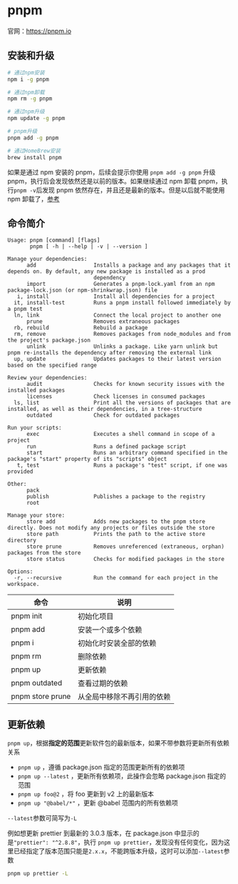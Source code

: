 # pnpm

官网：<https://pnpm.io>

## 安装和升级

```sh
# 通过npm安装
npm i -g pnpm

# 通过npm卸载
npm rm -g pnpm

# 通过npm升级
npm update -g pnpm

# pnpm升级
pnpm add -g pnpm

# 通过HomeBrew安装
brew install pnpm
```

如果是通过 npm 安装的 pnpm，后续会提示你使用 `pnpm add -g pnpm` 升级 pnpm，执行后会发现依然还是以前的版本。如果继续通过 npm 卸载 pnpm，执行`pnpm -v`后发现 pnpm 依然存在，并且还是最新的版本。但是以后就不能使用 npm 卸载了，[参考](https://pnpm.io/zh/uninstall)

## 命令简介

```
Usage: pnpm [command] [flags]
       pnpm [ -h | --help | -v | --version ]

Manage your dependencies:
      add                  Installs a package and any packages that it depends on. By default, any new package is installed as a prod
                           dependency
      import               Generates a pnpm-lock.yaml from an npm package-lock.json (or npm-shrinkwrap.json) file
   i, install              Install all dependencies for a project
  it, install-test         Runs a pnpm install followed immediately by a pnpm test
  ln, link                 Connect the local project to another one
      prune                Removes extraneous packages
  rb, rebuild              Rebuild a package
  rm, remove               Removes packages from node_modules and from the project's package.json
      unlink               Unlinks a package. Like yarn unlink but pnpm re-installs the dependency after removing the external link
  up, update               Updates packages to their latest version based on the specified range

Review your dependencies:
      audit                Checks for known security issues with the installed packages
      licenses             Check licenses in consumed packages
  ls, list                 Print all the versions of packages that are installed, as well as their dependencies, in a tree-structure
      outdated             Check for outdated packages

Run your scripts:
      exec                 Executes a shell command in scope of a project
      run                  Runs a defined package script
      start                Runs an arbitrary command specified in the package's "start" property of its "scripts" object
   t, test                 Runs a package's "test" script, if one was provided

Other:
      pack
      publish              Publishes a package to the registry
      root

Manage your store:
      store add            Adds new packages to the pnpm store directly. Does not modify any projects or files outside the store
      store path           Prints the path to the active store directory
      store prune          Removes unreferenced (extraneous, orphan) packages from the store
      store status         Checks for modified packages in the store

Options:
  -r, --recursive          Run the command for each project in the workspace.
```

| 命令             | 说明                       |
| ---------------- | -------------------------- |
| pnpm init        | 初始化项目                 |
| pnpm add         | 安装一个或多个依赖         |
| pnpm i           | 初始化时安装全部的依赖     |
| pnpm rm          | 删除依赖                   |
| pnpm up          | 更新依赖                   |
| pnpm outdated    | 查看过期的依赖             |
| pnpm store prune | 从全局中移除不再引用的依赖 |


## 更新依赖

`pnpm up`，根据**指定的范围**更新软件包的最新版本，如果不带参数将更新所有依赖关系

- `pnpm up` ，遵循 package.json 指定的范围更新所有的依赖项
- `pnpm up --latest` ，更新所有依赖项，此操作会忽略 package.json 指定的范围
- `pnpm up foo@2` ，将 foo 更新到 v2 上的最新版本
- `pnpm up "@babel/*"` ，更新 @babel 范围内的所有依赖项

`--latest`参数可简写为`-L`

例如想更新 prettier 到最新的 3.0.3 版本，在 package.json 中显示的是`"prettier": "^2.8.8"`，执行 `pnpm up prettier`，发现没有任何变化，因为这里已经指定了版本范围只能是`2.x.x`，不能跨版本升级，这时可以添加`--latest`参数

```sh
pnpm up prettier -L
```
